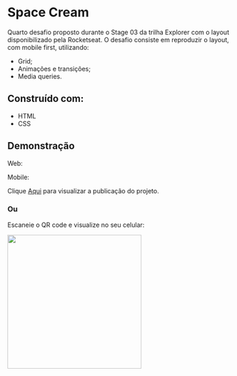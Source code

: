 # Space Cream

Quarto desafio proposto durante o Stage 03 da trilha Explorer com o layout disponibilizado pela Rocketseat.
O desafio consiste em reproduzir o layout, com mobile first, utilizando:

- Grid;
- Animações e transições;
- Media queries.

## Construído com:

- HTML
- CSS

## Demonstração

Web:

Mobile:

Clique <a href="https://araujodai.github.io/spaceCream_Resposive/">Aqui</a> para visualizar a publicação do projeto.

### Ou

Escaneie o QR code e visualize no seu celular:

<img height="300" width="300" src="">
